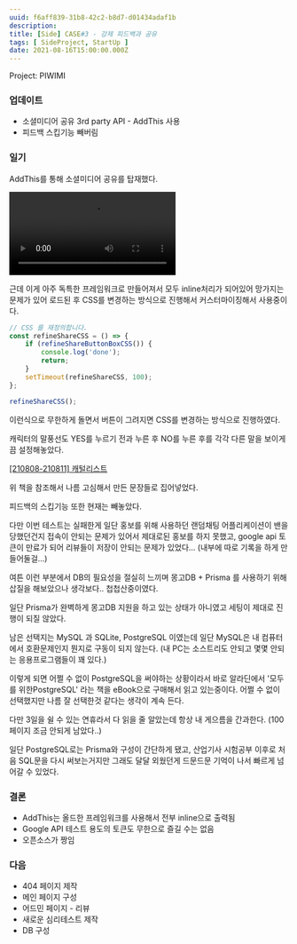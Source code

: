 ```yaml
---
uuid: f6aff839-31b8-42c2-b8d7-d01434adaf1b
description: 
title: [Side] CASE#3 - 강제 피드백과 공유
tags: [ SideProject, StartUp ]
date: 2021-08-16T15:00:00.000Z
---
```






Project: PIWIMI



### 업데이트

- 소셜미디어 공유 3rd party API - AddThis 사용
- 피드백 스킵기능 빼버림

### 일기

AddThis를 통해 소셜미디어 공유를 탑재했다.

![screencast-analytics.google.com-2021.08.17-00_06_37.webm](https://vault-r2.dorage.io/f6aff839-31b8-42c2-b8d7-d01434adaf1b/screencast-analytics.google.com-2021.08.17-00_06_37.webm)

근데 이게 아주 독특한 프레임워크로 만들어져서 모두 inline처리가 되어있어 망가지는 문제가 있어 로드된 후 CSS를 변경하는 방식으로 진행해서 커스터마이징해서 사용중이다.

```jsx
// CSS 를 재정의합니다.
const refineShareCSS = () => {
    if (refineShareButtonBoxCSS()) {
        console.log('done');
        return;
    }
    setTimeout(refineShareCSS, 100);
};

refineShareCSS();
```

이런식으로 무한하게 돌면서 버튼이 그려지면 CSS를 변경하는 방식으로 진행하였다.

캐릭터의 말풍선도 YES를 누르기 전과 누른 후 NO를 누른 후를 각각 다른 말을 보이게끔 설정해놓았다.

[[210808-210811] 캐털리스트](https://www.notion.so/210808-210811-8802359fb3cf4a4e86ac1e30fd1648cd?pvs=21)

위 책을 참조해서 나름 고심해서 만든 문장들로 집어넣었다.

피드백의 스킵기능 또한 현재는 빼놓았다.

다만 이번 테스트는 실패한게 일단 홍보를 위해 사용하던 랜덤채팅 어플리케이션이 밴을 당했던건지 접속이 안되는 문제가 있어서 제대로된 홍보를 하지 못했고, google api 토큰이 만료가 되어 리뷰들이 저장이 안되는 문제가 있었다... (내부에 따로 기록을 하게 만들어둘걸...)

여튼 이런 부분에서 DB의 필요성을 절실히 느끼며 몽고DB + Prisma 를 사용하기 위해 삽질을 해보았으나 생각보다.. 첩첩산중이였다.

일단 Prisma가 완벽하게 몽고DB 지원을 하고 있는 상태가 아니였고 세팅이 제대로 진행이 되질 않았다.

남은 선택지는 MySQL 과 SQLite, PostgreSQL 이였는데 일단 MySQL은 내 컴퓨터에서 호환문제인지 뭔지로 구동이 되지 않는다. (내 PC는 소스트리도 안되고 몇몇 안되는 응용프로그램들이 꽤 있다.)

이렇게 되면 어쩔 수 없이 PostgreSQL을 써야하는 상황이라서 바로 알라딘에서 '모두를 위한PostgreSQL' 라는 책을 eBook으로 구매해서 읽고 있는중이다. 어쩔 수 없이 선택했지만 나름 잘 선택한것 같다는 생각이 계속 든다.

다만 3일을 쉴 수 있는 연휴라서 다 읽을 줄 알았는데 항상 내 게으름을 간과한다. (100페이지 조금 안되게 남았다..)

일단 PostgreSQL로는 Prisma와 구성이 간단하게 됐고, 산업기사 시험공부 이후로 처음 SQL문을 다시 써보는거지만 그래도 달달 외웠던게 드문드문 기억이 나서 빠르게 넘어갈 수 있었다.

### 결론

- AddThis는 올드한 프레임워크를 사용해서 전부 inline으로 출력됨
- Google API 테스트 용도의 토큰도 무한으로 즐길 수는 없음
- 오픈소스가 짱임

### 다음

- 404 페이지 제작
- 메인 페이지 구성
- 어드민 페이지 - 리뷰
- 새로운 심리테스트 제작
- DB 구성
